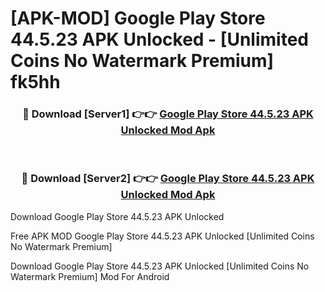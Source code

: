# [APK-MOD] Google Play Store 44.5.23 APK Unlocked - [Unlimited Coins No Watermark Premium] fk5hh



<div align="center">
<h3>🔴 Download [Server1] 👉👉 <a href="https://momento.my/?title=Google_Play_Store_44.5.23_APK_Unlocked">Google Play Store 44.5.23 APK Unlocked Mod Apk</a></h3><br>

<h3>🔴 Download [Server2] 👉👉 <a href="https://momento.my/?title=Google_Play_Store_44.5.23_APK_Unlocked">Google Play Store 44.5.23 APK Unlocked Mod Apk</a></h3>
</div>



Download Google Play Store 44.5.23 APK Unlocked 

Free APK MOD Google Play Store 44.5.23 APK Unlocked [Unlimited Coins No Watermark Premium]

Download Google Play Store 44.5.23 APK Unlocked [Unlimited Coins No Watermark Premium] Mod For Android
